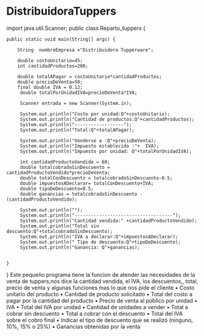 # DistribuidoraTuppers
import java.util.Scanner;
public class Reparto_tuppers {

	public static void main(String[] args) {
	
		String	nombreEmpresa ="Distribuidora Tupperware";
		
		double costoUnitario=45;
		int cantidadProductos=200;
		
		double totalAPagar = costoUnitario*cantidadProductos;
		double precioDeVenta=50;
		final double IVA = 0.12;
		 double totalPorUnidadIVA=precioDeVenta*IVA;
		
		 Scanner entrada = new Scanner(System.in);
		
		 System.out.println("Costo por unidad:Q"+costoUnitario);
		 System.out.println("Cantidad de productos:Q"+cantidadProductos);
		 System.out.println("------------------");
		 System.out.println("Total:Q"+totalAPagar);
		 
		 System.out.println("Venderse a :Q"+precioDeVenta);
		 System.out.println("Impuesto establecido :"+  IVA);
		 System.out.println("Impuesto por unidad: Q"+totalPorUnidadIVA);
		 
		 int cantidadProductoVendido = 60;
		 double totalcobradoSinDescuento = cantidadProductoVendido*precioDeVenta;
		 double totalConDescuento = totalcobradoSinDescuento-0.5;
		 double impuestosADeclarar= totalConDescuento+IVA;
		 double tipoDeDescuento=8.5;
		 double ganancias = totalcobradoSinDescuento -(cantidadProductoVendido);
		 
		 System.out.println("");
		 System.out.println("------------------------------------");
		 System.out.println("Cantidad vendida:" +cantidadProductoVendido);
		 System.out.println("Total sin descuento:Q"+totalcobradoSinDescuento);
		 System.out.println("IVA a declarar:Q"+impuestosADeclarar);
		 System.out.println(" Tipo de descuento:Q"+tipoDeDescuento);
		 System.out.println("Ganancia: Q"+ganancias);
		 
		 
	}

}
Este pequeño programa tiene la funcion de atender las necesidades de la venta de tuppers,nos dice la cantidad vendida, el IVA, los descuentos,, total, precio de venta y algunas funciones mas lo que nos pide el cliente 
• Costo unitario del producto
• Cantidad de producto solicitado
• Total del costo a pagar por la cantidad del producto
• Precio de venta al público por unidad
• IVA
• Total del IVA por unidad
• Cantidad de unidades a vender
• Total a cobrar sin descuento
• Total a cobrar con el descuento
• Total del IVA sobre el cobro final
• Indicar el tipo de descuento que se realizó (ninguno, 10%, 15% o 25%)
• Ganancias obtenidas por la venta


